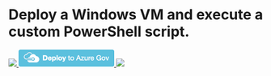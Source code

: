 
# Deploy a Windows VM and execute a custom PowerShell script.



<a href="https://portal.azure.com/#create/Microsoft.Template/uri/https%3A%2F%2Fraw.githubusercontent.com/https://github.com/AjeetChouksey/IaCLab/blob/master/Containers/VM-Docker-VSCode/azuredeploy.json" target="_blank">
    <img src="http://azuredeploy.net/deploybutton.png"/>
</a>
<a href="https://portal.azure.us/#create/Microsoft.Template/uri/https://github.com/AjeetChouksey/IaCLab/blob/master/Containers/VM-Docker-VSCode/azuredeploy.json" target="_blank">
<img src="https://raw.githubusercontent.com/Azure/azure-quickstart-templates/master/1-CONTRIBUTION-GUIDE/images/deploytoazuregov.png"
</a>
<a href="http://armviz.io/#/?load=https://github.com/AjeetChouksey/IaCLab/blob/master/Containers/VM-Docker-VSCode/azuredeploy.json" target="_blank">
    <img src="http://armviz.io/visualizebutton.png"/>
</a>
